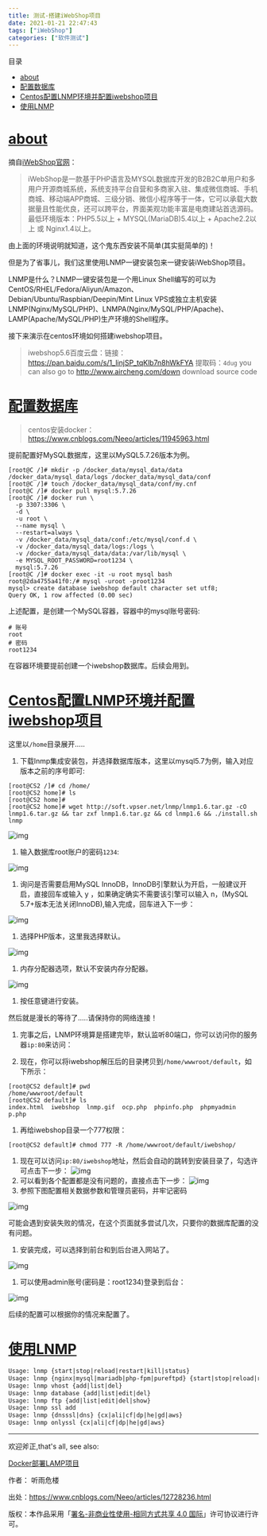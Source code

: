 ```yaml
---
title: 测试-搭建iWebShop项目
date: 2021-01-21 22:47:43
tags: ["iWebShop"]
categories: ["软件测试"]
---
```


目录

- [about](#about)
- [配置数据库](#配置数据库)
- [Centos配置LNMP环境并配置iwebshop项目](#centos配置lnmp环境并配置iwebshop项目)
- [使用LNMP](#使用LNMP)


# [about](https://mengxun.club/2021/01/21/测试-搭建iWebShop项目/#about)

摘自[iWebShop官网](http://www.aircheng.com/)：

> iWebShop是一款基于PHP语言及MYSQL数据库开发的B2B2C单用户和多用户开源商城系统，系统支持平台自营和多商家入驻、集成微信商城、手机商城、移动端APP商城、三级分销、微信小程序等于一体，它可以承载大数据量且性能优良，还可以跨平台，界面美观功能丰富是电商建站首选源码。
> 最低环境版本：PHP5.5以上 + MYSQL(MariaDB)5.4以上 + Apache2.2以上 或 Nginx1.4以上。

<!--more-->

由上面的环境说明就知道，这个鬼东西安装不简单(其实挺简单的)！

但是为了省事儿，我们这里使用LNMP一键安装包来一键安装iWebShop项目。

LNMP是什么？LNMP一键安装包是一个用Linux Shell编写的可以为CentOS/RHEL/Fedora/Aliyun/Amazon、Debian/Ubuntu/Raspbian/Deepin/Mint Linux VPS或独立主机安装LNMP(Nginx/MySQL/PHP)、LNMPA(Nginx/MySQL/PHP/Apache)、LAMP(Apache/MySQL/PHP)生产环境的Shell程序。

接下来演示在centos环境如何搭建iwebshop项目。

> iwebshop5.6百度云盘：链接：https://pan.baidu.com/s/1_linjSP_tqKlb7n8hWkFYA 提取码：`4dug`
> you can also go to http://www.aircheng.com/down download source code

# [配置数据库](https://mengxun.club/2021/01/21/测试-搭建iWebShop项目/#配置数据库)

> centos安装docker：https://www.cnblogs.com/Neeo/articles/11945963.html

提前配置好MySQL数据库，这里以MySQL5.7.26版本为例。

```
[root@C /]# mkdir -p /docker_data/mysql_data/data /docker_data/mysql_data/logs /docker_data/mysql_data/conf
[root@C /]# touch /docker_data/mysql_data/conf/my.cnf
[root@C /]# docker pull mysql:5.7.26
[root@C /]# docker run \
  -p 3307:3306 \
  -d \
  -u root \
  --name mysql \
  --restart=always \
  -v /docker_data/mysql_data/conf:/etc/mysql/conf.d \
  -v /docker_data/mysql_data/logs:/logs \
  -v /docker_data/mysql_data/data:/var/lib/mysql \
  -e MYSQL_ROOT_PASSWORD=root1234 \
  mysql:5.7.26
[root@C /]# docker exec -it -u root mysql bash
root@2da4755a41f0:/# mysql -uroot -proot1234
mysql> create database iwebshop default character set utf8;
Query OK, 1 row affected (0.00 sec)
```

上述配置，是创建一个MySQL容器，容器中的mysql账号密码:

```
# 账号
root
# 密码
root1234
```

在容器环境要提前创建一个iwebshop数据库。后续会用到。

# [Centos配置LNMP环境并配置iwebshop项目](https://mengxun.club/2021/01/21/测试-搭建iWebShop项目/#centos配置lnmp环境并配置iwebshop项目)

这里以`/home`目录展开.....

1. 下载lnmp集成安装包，并选择数据库版本，这里以mysql5.7为例，输入对应版本之前的序号即可:

```
[root@CS2 /]# cd /home/
[root@CS2 home]# ls
[root@CS2 home]#
[root@CS2 home]# wget http://soft.vpser.net/lnmp/lnmp1.6.tar.gz -cO lnmp1.6.tar.gz && tar zxf lnmp1.6.tar.gz && cd lnmp1.6 && ./install.sh lnmp
```

![img](pic/2021-01-21_23-44.png)

1. 输入数据库root账户的密码`1234`:

![img](pic/2021-01-21_23-45.png)

1. 询问是否需要启⽤MySQL InnoDB，InnoDB引擎默认为开启，⼀般建议开启，直接回⻋或输⼊ y ，如果确定确实不需要该引擎可以输⼊ n，(MySQL 5.7+版本⽆法关闭InnoDB),输⼊完成，回⻋进⼊下⼀步：

![img](pic/2021-01-21_23-45_1.png)

1. 选择PHP版本，这里我选择默认。

![img](pic/2021-01-21_23-46.png)

1. 内存分配器选项，默认不安装内存分配器。

![img](pic/2021-01-21_23-46_1.png)

1. 按任意键进行安装。</br>

然后就是漫长的等待了.....请保持你的网络连接！</br>

1. 完事之后，LNMP环境算是搭建完毕，默认监听80端口，你可以访问你的服务器`ip:80`来访问：</br>

2. 现在，你可以将iwebshop解压后的目录拷贝到`/home/wwwroot/default`，如下所示：

```
[root@CS2 default]# pwd
/home/wwwroot/default
[root@CS2 default]# ls
index.html  iwebshop  lnmp.gif  ocp.php  phpinfo.php  phpmyadmin  p.php
```

1. 再给iwebshop目录一个777权限：

```
[root@CS2 default]# chmod 777 -R /home/wwwroot/default/iwebshop/
```

1. 现在可以访问`ip:80/iwebshop`地址，然后会自动的跳转到安装目录了，勾选许可点击下一步：
   ![img](pic/47.png)
2. 可以看到各个配置都是没有问题的，直接点击下一步：
   ![img](pic/48.png)
3. 参照下图配置相关数据参数和管理员密码，并牢记密码

![img](pic/49.png)

可能会遇到安装失败的情况，在这个页面就多尝试几次，只要你的数据库配置的没有问题。

1. 安装完成，可以选择到前台和到后台进入网站了。

![img](pic/50.png)

1. 可以使用admin账号(密码是：root1234)登录到后台：

![img](pic/51.png)

后续的配置可以根据你的情况来配置了。


# [使用LNMP](https://mengxun.club/2021/01/21/测试-搭建iWebShop项目/#使用LNMP])

```txt
Usage: lnmp {start|stop|reload|restart|kill|status}
Usage: lnmp {nginx|mysql|mariadb|php-fpm|pureftpd} {start|stop|reload|restart|kill|status}
Usage: lnmp vhost {add|list|del}
Usage: lnmp database {add|list|edit|del}
Usage: lnmp ftp {add|list|edit|del|show}
Usage: lnmp ssl add
Usage: lnmp {dnsssl|dns} {cx|ali|cf|dp|he|gd|aws}
Usage: lnmp onlyssl {cx|ali|cf|dp|he|gd|aws}
```

------

欢迎斧正,that's all, see also:

[Docker部署LAMP项目](https://my.oschina.net/u/4350098/blog/4073513)

作者： 听雨危楼

出处：https://www.cnblogs.com/Neeo/articles/12728236.html

版权：本作品采用「[署名-非商业性使用-相同方式共享 4.0 国际](https://creativecommons.org/licenses/by-nc-sa/4.0/)」许可协议进行许可。
